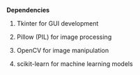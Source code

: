 **Dependencies**

1. Tkinter for GUI development

2. Pillow (PIL) for image processing

3. OpenCV for image manipulation

4. scikit-learn for machine learning models

